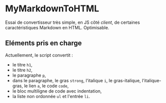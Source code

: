 # MyMarkdownToHTML

Essai de convertisseur très simple, en JS côté *client*, de certaines caractéristiques Markdown en HTML. Optimisable.

## Eléments pris en charge

Actuellement, le script convertit :
- le titre `h1`, 
- le titre `h2`,
- le paragraphe `p`,
- dans le paragraphe, le gras `strong`, l'italique `i`, le gras-italique, l'italique-gras, le lien `a`, le code `code`,
- le bloc multiligne de code avec indentation,
- la liste non ordonnée `ul` et l'entrée `li`.